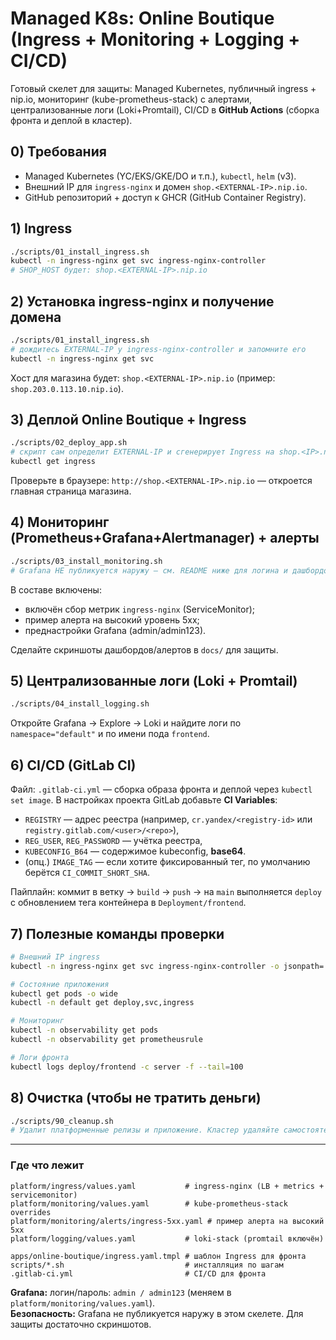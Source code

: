 # Managed K8s: Online Boutique (Ingress + Monitoring + Logging + CI/CD)

Готовый скелет для защиты: Managed Kubernetes, публичный ingress + nip.io, мониторинг (kube-prometheus-stack) с алертами, централизованные логи (Loki+Promtail), CI/CD в **GitHub Actions** (сборка фронта и деплой в кластер).

## 0) Требования

- Managed Kubernetes (YC/EKS/GKE/DO и т.п.), `kubectl`, `helm` (v3).
- Внешний IP для `ingress-nginx` и домен `shop.<EXTERNAL-IP>.nip.io`.
- GitHub репозиторий + доступ к GHCR (GitHub Container Registry).

## 1) Ingress

```bash
./scripts/01_install_ingress.sh
kubectl -n ingress-nginx get svc ingress-nginx-controller
# SHOP_HOST будет: shop.<EXTERNAL-IP>.nip.io
```

## 2) Установка ingress-nginx и получение домена

```bash
./scripts/01_install_ingress.sh
# дождитесь EXTERNAL-IP у ingress-nginx-controller и запомните его
kubectl -n ingress-nginx get svc
```

Хост для магазина будет: `shop.<EXTERNAL-IP>.nip.io` (пример: `shop.203.0.113.10.nip.io`).

## 3) Деплой Online Boutique + Ingress

```bash
./scripts/02_deploy_app.sh
# скрипт сам определит EXTERNAL-IP и сгенерирует Ingress на shop.<IP>.nip.io
kubectl get ingress
```

Проверьте в браузере: `http://shop.<EXTERNAL-IP>.nip.io` — откроется главная страница магазина.

## 4) Мониторинг (Prometheus+Grafana+Alertmanager) + алерты

```bash
./scripts/03_install_monitoring.sh
# Grafana НЕ публикуется наружу — см. README ниже для логина и дашбордов
```

В составе включены:
- включён сбор метрик `ingress-nginx` (ServiceMonitor);
- пример алерта на высокий уровень 5xx;
- преднастройки Grafana (admin/admin123).

Сделайте скриншоты дашбордов/алертов в `docs/` для защиты.

## 5) Централизованные логи (Loki + Promtail)

```bash
./scripts/04_install_logging.sh
```

Откройте Grafana → Explore → Loki и найдите логи по `namespace="default"` и по имени пода `frontend`.

## 6) CI/CD (GitLab CI)

Файл: `.gitlab-ci.yml` — сборка образа фронта и деплой через `kubectl set image`.
В настройках проекта GitLab добавьте **CI Variables**:
- `REGISTRY` — адрес реестра (например, `cr.yandex/<registry-id>` или `registry.gitlab.com/<user>/<repo>`),
- `REG_USER`, `REG_PASSWORD` — учётка реестра,
- `KUBECONFIG_B64` — содержимое kubeconfig, **base64**.
- (опц.) `IMAGE_TAG` — если хотите фиксированный тег, по умолчанию берётся `CI_COMMIT_SHORT_SHA`.

Пайплайн: коммит в ветку → `build` → `push` → на `main` выполняется `deploy` с обновлением тега контейнера в `Deployment/frontend`.

## 7) Полезные команды проверки

```bash
# Внешний IP ingress
kubectl -n ingress-nginx get svc ingress-nginx-controller -o jsonpath='{.status.loadBalancer.ingress[0].ip}'; echo

# Состояние приложения
kubectl get pods -o wide
kubectl -n default get deploy,svc,ingress

# Мониторинг
kubectl -n observability get pods
kubectl -n observability get prometheusrule

# Логи фронта
kubectl logs deploy/frontend -c server -f --tail=100
```

## 8) Очистка (чтобы не тратить деньги)

```bash
./scripts/90_cleanup.sh
# Удалит платформенные релизы и приложение. Кластер удаляйте самостоятельно (или infra/yc/cleanup.sh).
```

---

### Где что лежит
```
platform/ingress/values.yaml           # ingress-nginx (LB + metrics + servicemonitor)
platform/monitoring/values.yaml        # kube-prometheus-stack overrides
platform/monitoring/alerts/ingress-5xx.yaml # пример алерта на высокий 5xx
platform/logging/values.yaml           # loki-stack (promtail включён)

apps/online-boutique/ingress.yaml.tmpl # шаблон Ingress для фронта
scripts/*.sh                           # инсталляция по шагам
.gitlab-ci.yml                         # CI/CD для фронта
```

**Grafana:** логин/пароль: `admin / admin123` (меняем в `platform/monitoring/values.yaml`).  
**Безопасность:** Grafana не публикуется наружу в этом скелете. Для защиты достаточно скриншотов.

